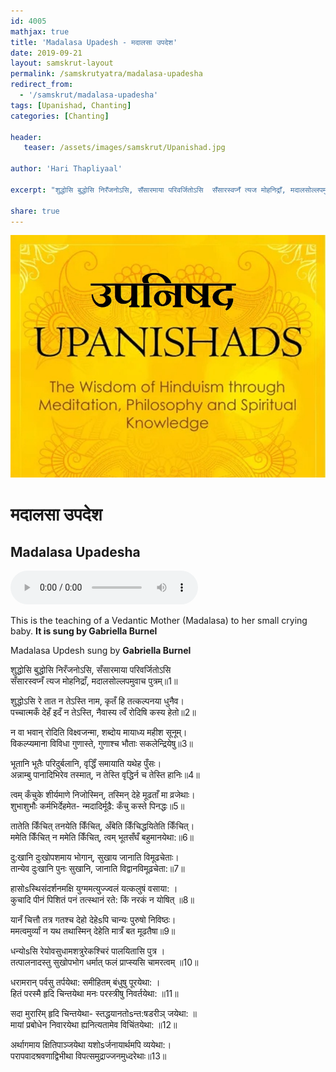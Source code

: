 ```yaml
---
id: 4005    
mathjax: true
title: 'Madalasa Upadesh - मदालसा उपदेश'
date: 2019-09-21
layout: samskrut-layout 
permalink: /samskrutyatra/madalasa-upadesha
redirect_from: 
  - '/samskrut/madalasa-upadesha'
tags: [Upanishad, Chanting]
categories: [Chanting]

header:
   teaser: /assets/images/samskrut/Upanishad.jpg

author: 'Hari Thapliyaal'

excerpt: "शुद्धोसि बुद्धोसि निरँजनोऽसि, सँसारमाया परिवर्जितोऽसि  सँसारस्वप्नँ त्यज मोहनिद्राँ, मदालसोल्लपमुवाच पुत्रम्"

share: true
---
```


![](/assets/images/samskrut/Upanishad.jpg)

# मदालसा उपदेश
## Madalasa Upadesha

<audio controls>
  <source src="https://raw.githubusercontent.com/dasarpai/DAI-mp3/main/dasarpai-mp3/O004-The-Song-of-Madalasa-by-Gabriella-Burnel.mp3" type="audio/mp3">
  Your browser does not support the audio element.
</audio> 


This is the teaching of a Vedantic Mother (Madalasa) to her small crying baby. **It is sung by Gabriella Burnel**

Madalasa Updesh sung by **Gabriella Burnel**

  
शुद्धोसि बुद्धोसि निरँजनोऽसि, सँसारमाया परिवर्जितोऽसि  
सँसारस्वप्नँ त्यज मोहनिद्राँ, मदालसोल्लपमुवाच पुत्रम्॥1॥

शुद्धोऽसि रे तात न तेऽस्ति नाम, कृतँ हि तत्कल्पनया धुनैव।  
पच्चात्मकँ देहँ इदँ न तेऽस्ति, नैवास्य त्वँ रोदिषि कस्य हेतो॥2॥

न वा भवान् रोदिति विक्ष्वजन्मा, शब्दोय मायाध्य महीश सूनूम्।  
विकल्प्यमाना विविधा गुणास्ते, गुणाश्च भौताः सकलेन्द्रियेषु॥3॥  
  
भूतानि भूतैः परिदुर्बलानि, वृद्धिँ समायाति यथेह पुँसः।  
अन्नाम्बु पानादिभिरेव तस्मात्, न तेस्ति वृद्धिर्न च तेस्ति हानिः॥4॥  
  
त्वम् कँचुके शीर्यमाणे निजोस्मिन्, तस्मिन् देहे मूढताँ मा व्रजेथाः।  
शुभाशुभौः कर्मभिर्देहमेत- न्मदादिर्मूढै: कँचु कस्ते पिनद्धः॥5॥  
  
तातेति किँचित् तनयेति किँचित्, अँबेति किँचिद्धयितेति किँचित्।  
ममेति किँचित् न ममेति किँचित्, त्वम् भूतसँघँ बहुमानयेथा:॥6॥  
  
दु:खानि दुःखोपशमाय भोगान्, सुखाय जानाति विमूढचेताः।  
तान्येव दुःखानि पुनः सुखानि, जानाति विद्वानविमूढ़चेता:॥7॥  
  
हासोsस्थिसंदर्शनमक्षि युग्ममत्युज्ज्वलं यत्कलुषं वसाया: ।  
कुचादि पीनं पिशितं पनं तत्स्थानं रते: किं नरकं न योषित् ॥8॥

यानँ चित्तौ तत्र गतश्च देहो देहेsपि चान्यः पुरुषो निविष्ठः।  
ममत्वमुर्व्यां न यथ तथास्मिन् देहेति मात्रँ बत मूढतैषा॥9॥  
  
  
धन्योsसि रेयोवसुधामशत्रुरेकश्चिरं पालयितासि पुत्र ।  
तत्पालनादस्तु सुखोपभोग धर्मात् फलं प्राप्स्यसि चामरत्वम् ॥10॥  
  
धरामरान् पर्वसु तर्पयेथा: समीहितम् बंधुषु पूरयेथा: ।  
हितं परस्मै हृदि चिन्तयेथा मनः परस्त्रीषु निवर्तयेथा: ॥11॥  
  
सदा मुरारिम् हृदि चिन्तयेथा- स्तद्धयानतोsन्त:षडरीञ् जयेथा: ॥  
मायां प्रबोधेन निवारयेथा ह्यनित्यतामेव विचिंतयेथा: ॥12॥  
  
अर्थागमाय क्षितिपाञ्जयेथा यशोsर्जनायार्थमपि व्ययेथा:।  
परापवादश्रवणाद्विभीथा विपत्समुद्राज्जनमुध्दरेथाः॥13॥



